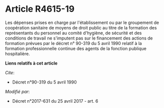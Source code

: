 # Article R4615-19

Les dépenses prises en charge par l'établissement ou par le groupement de coopération sanitaire de moyens de droit public au
titre de la formation des représentants du personnel au comité d'hygiène, de sécurité et des conditions de travail ne
s'imputent pas sur le financement des actions de formation prévues par le décret n° 90-319 du 5 avril 1990 relatif à la
formation professionnelle continue des agents de la fonction publique hospitalière.

**Liens relatifs à cet article**

_Cite_:

  - Décret n°90-319 du 5 avril 1990

_Modifié par_:

  - Décret n°2017-631 du 25 avril 2017 - art. 6
